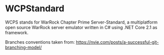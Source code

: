 # WCPStandard

WCPS stands for WarRock Chapter Prime Server-Standard, a multiplatform open source WarRock server emulator written in C# using .NET Core 2.1 as framework.

Branches conventions taken from: https://nvie.com/posts/a-successful-git-branching-model/

